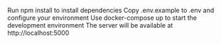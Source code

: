 Run npm install to install dependencies
Copy .env.example to .env and configure your environment
Use docker-compose up to start the development environment
The server will be available at http://localhost:5000